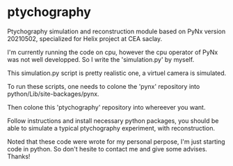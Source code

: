 # ptychography
Ptychography simulation and reconstruction module based on PyNx version 20210502, specialized for Helix project at CEA saclay.

I'm currently running the code on cpu, however the cpu operator of PyNx was not well developped. So I write the 'simulation.py'
by myself.

This simulation.py script is pretty realistic one, a virtuel camera is simulated.

To run these scripts, one needs to colone the 'pynx' repository into python/Lib/site-backages/pynx.

Then colone this 'ptychography' repository into whereever you want.

Follow instructions and install necessary python packages, you should be able to simulate a typical ptychography experiment,
with reconstruction.

Noted that these code were wrote for my personal perpose, I'm just starting code in python. So don't hesite to contact me and
give some advises. Thanks!


